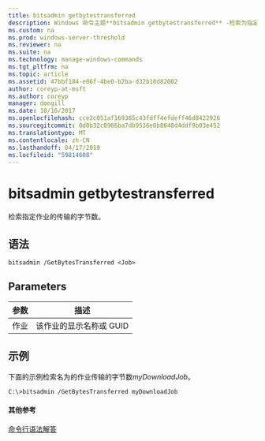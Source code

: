 ```yaml
---
title: bitsadmin getbytestransferred
description: Windows 命令主题**bitsadmin getbytestransferred** -检索为指定的作业传输的字节数。
ms.custom: na
ms.prod: windows-server-threshold
ms.reviewer: na
ms.suite: na
ms.technology: manage-windows-commands
ms.tgt_pltfrm: na
ms.topic: article
ms.assetid: 47bbf184-e06f-4be0-b2ba-d32b10d82002
author: coreyp-at-msft
ms.author: coreyp
manager: dongill
ms.date: 10/16/2017
ms.openlocfilehash: cce2c051af169385c43fdff4efdeff46d8422926
ms.sourcegitcommit: 0d0b32c8986ba7db9536e0b8648d4ddf9b03e452
ms.translationtype: MT
ms.contentlocale: zh-CN
ms.lasthandoff: 04/17/2019
ms.locfileid: "59814608"
---
```

# <a name="bitsadmin-getbytestransferred"></a>bitsadmin getbytestransferred



检索指定作业的传输的字节数。

## <a name="syntax"></a>语法

```
bitsadmin /GetBytesTransferred <Job>
```

## <a name="parameters"></a>Parameters

|参数|描述|
|---------|-----------|
|作业|该作业的显示名称或 GUID|

## <a name="BKMK_examples"></a>示例

下面的示例检索名为的作业传输的字节数*myDownloadJob*。
```
C:\>bitsadmin /GetBytesTransferred myDownloadJob
```

#### <a name="additional-references"></a>其他参考

[命令行语法解答](command-line-syntax-key.md)